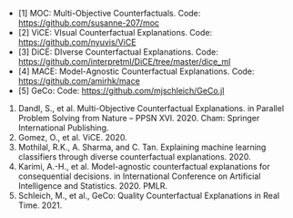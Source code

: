 - [1] MOC: Multi-Objective Counterfactuals. Code:  https://github.com/susanne-207/moc 
- [2] ViCE: VIsual Counterfactual Explanations. Code: https://github.com/nyuvis/ViCE 
- [3] DiCE: DIverse Counterfactual Explanations. Code: https://github.com/interpretml/DiCE/tree/master/dice_ml
- [4] MACE: Model-Agnostic Counterfactual Explanations. Code: https://github.com/amirhk/mace
- [5] GeCo: Code: https://github.com/mjschleich/GeCo.jl 

1.	Dandl, S., et al. Multi-Objective Counterfactual Explanations. in Parallel Problem Solving from Nature – PPSN XVI. 2020. Cham: Springer International Publishing.
2.	Gomez, O., et al. ViCE. 2020.
3.	Mothilal, R.K., A. Sharma, and C. Tan. Explaining machine learning classifiers through diverse counterfactual explanations. 2020.
4.	Karimi, A.-H., et al. Model-agnostic counterfactual explanations for consequential decisions. in International Conference on Artificial Intelligence and Statistics. 2020. PMLR.
5.	Schleich, M., et al., GeCo: Quality Counterfactual Explanations in Real Time. 2021.

